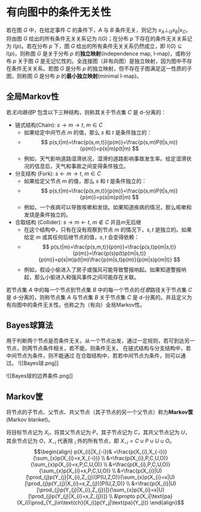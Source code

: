 # 有向图中的条件无关性

若在图 $G$ 中，在给定事件 $C$ 的条件下，$A$ 与 $B$ 条件无关，则记为 $x_{A} \perp_{G} x_{B} |x_{C}$。将由图 $G$ 给出的所有条件无关关系记为 $I(G)$；在分布 $p$ 下存在的条件无关关系记为 $I(p)$。若在分布 $p$ 下，图 $G$ 给出的所有条件无关关系仍然成立，即 $I(G) \subseteq I(p)$，则称图 $G$ 是关于分布 $p$ 的**独立映射**(independence map, I-map)，或称分布 $p$ 关于图 $G$ 是无记忆性的。全连接图（非有向图）是独立映射，因为图中不存在条件无关关系。若图 $G$ 是分布 $p$ 的独立映射，但不存在子图满足这一性质的子图，则称图 $G$ 是分布 $p$ 的**最小独立映射**(minimal I-map)。 

## 全局Markov性

若*无向路径*$P$ 包含以下三种结构，则称其关于节点集 $C$ 是 d-分离的：
+ 链式结构(Chain):  $s \rightarrow m \rightarrow t,\ m \in C$
	+ 如果给定中间节点 $m$ 的值，那么 $s$ 和 $t$ 是条件独立的：
	+ $$ p(s,t|m)=\frac{p(s,m,t)}{p(m)}=\frac{p(s,m)P(t|s,m)}{p(m)}=p(s|m)p(t|m) $$
	+ 例如，天气影响道路湿滑状况，湿滑的道路影响事故发生率。给定湿滑状况的信息后，天气和事故之间变得条件独立。
+ 分支结构 (Fork): $s \leftarrow m \rightarrow t,\ m \in C$
	+ 如果给定父节点 $m$ 的值，那么 $s$ 和 $t$ 是条件独立的：
	+ $$ p(s,t|m)=\frac{p(s,m,t)}{p(m)}=\frac{p(s,m)P(t|s,m)}{p(m)}=p(s|m)p(t|m) $$
	+ 例如，一个疾病可以导致咳嗽和发烧。如果知道疾病的情况，那么咳嗽和发烧是条件独立的。
+ 合取结构 (Collider): $s\rightarrow  m \leftarrow t,\ m \notin C$ 并且$m$无后继
	+ 在这个结构中，只有在没有观察到节点 $m$ 的情况下，$s,t$ 是独立的。如果给定 $m$ 或其任何后继节点的值，$s,t$ 会变得依赖：
	+ $$  p(s,t|m)=\frac{p(s,m,t)}{p(m)}=\frac{p(s,t)p(m|s,t)}{p(m)}=\frac{p(s)p(t)p(m|s,t)}{p(m)}=p(s|m)p(t|m)\frac{p(m|s,t)p(m)}{p(m|s)p(m|t)}  $$
	+ 例如，假设小偷进入了房子或强风可能导致警报响起。如果知道警报响起，那么小偷进入和强风事件之间可能存在关联。

若节点集 $A$ 中的每一个节点到节点集 $B$ 中的每一个节点的*任意*路径关于节点集 $C$ 是 d-分离的，则称节点集 $A$ 与节点集 $B$ 关于节点集 $C$ 是 d-分离的。并且定义为有向图中的条件无关性。也称之为（有向）全局Markov性。

## Bayes球算法

用于判断两个节点是否条件无关。从一个节点出发，通过一定规则，若可到达另一节点，则两节点条件相关，若不能，则条件无关。
在链式结构与分支结构中，若中间节点为条件，则不能通过
在合取结构中，若若中间节点为条件，则可以通过。
![[Bayes球.png]]

![[Bayes球的边界条件.png]]

## Markov筐

将节点的子节点、父节点、共父节点（其子节点的另一个父节点）称为**Markov筐**(Markov blanket)。

将目标节点记为 $X_i$，将其父节点记为 $P$，其子节点记为 $C$，其共父节点记为 $U$，其余节点记为 $O$，$X_{-i}$ 代表除 $_{i}$ 外的所有节点，即 $X_{-i}=C \cup P \cup U \cup O$。
$$\begin{align}
p(X_{i}|X_{-i})& =\frac{p(X_{i},X_{-i})}{\sum_{x}p(X_{i}=x,X_{-i})} \\
&=\frac{p(X_{i},P,C,U,O)}{\sum_{x}p(X_{i}=x,P,C,U,O)} \\
&=\frac{p(X_{i},P,C,U,O)}{\sum_{x}p(X_{i}=x,P,C,U,O)} \\
&=\frac{p(X_{i}|U)[\prod_{j}p(Y_{j}|X_{i},Z_{j})]P(U,Z,O)}{\sum_{x}p(X_{i}=x|U)[\prod_{j}p(Y_{j}|X_{i}=x,Z_{j})]P(U,Z,O)} \\
&=\frac{p(X_{i}|U)[\prod_{j}p(Y_{j}|X_{i},Z_{j})]}{\sum_{x}p(X_{i}=x|U)[\prod_{j}p(Y_{j}|X_{i}=x,Z_{j})]} \\
&\propto p(X_i|\text{pa}(X_i))\prod_{Y_j\in\text{ch}(X_i)}p(Y_j|\text{pa}(Y_j)))
\end{align}$$







